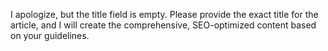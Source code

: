 I apologize, but the title field is empty. Please provide the exact title for the article, and I will create the comprehensive, SEO-optimized content based on your guidelines.